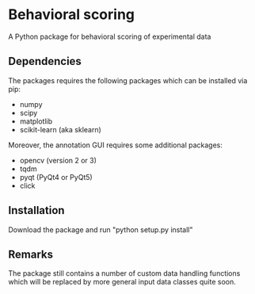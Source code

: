 # Behavioral scoring

A Python package for behavioral scoring of experimental data


## Dependencies

The packages requires the following packages which can be installed via pip:

* numpy
* scipy
* matplotlib
* scikit-learn (aka sklearn)

Moreover, the annotation GUI requires some additional packages:

* opencv (version 2 or 3)
* tqdm
* pyqt (PyQt4 or PyQt5)
* click


## Installation

Download the package and run "python setup.py install"


## Remarks

The package still contains a number of custom data handling functions which will be replaced by more general input data classes quite soon.

